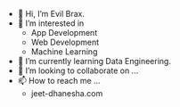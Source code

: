 - 👋 Hi, I’m Evil Brax.
- 👀 I’m interested in
     - App Development
     - Web Development
     - Machine Learning
- 🌱 I’m currently learning Data Engineering.
- 💞️ I’m looking to collaborate on ...
- 📫 How to reach me ...
     - jeet-dhanesha.com

